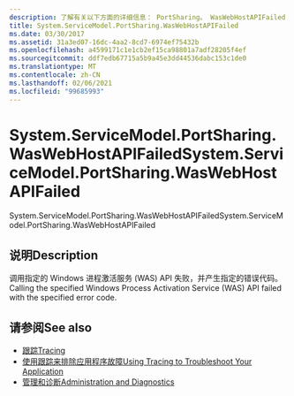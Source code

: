 ```yaml
---
description: 了解有关以下方面的详细信息： PortSharing。 WasWebHostAPIFailed
title: System.ServiceModel.PortSharing.WasWebHostAPIFailed
ms.date: 03/30/2017
ms.assetid: 31a3ed07-16dc-4aa2-8cd7-6974ef75432b
ms.openlocfilehash: a4599171c1e1cb2ef15ca98801a7adf28205f4ef
ms.sourcegitcommit: ddf7edb67715a5b9a45e3dd44536dabc153c1de0
ms.translationtype: MT
ms.contentlocale: zh-CN
ms.lasthandoff: 02/06/2021
ms.locfileid: "99685993"
---
```

# <a name="systemservicemodelportsharingwaswebhostapifailed"></a><span data-ttu-id="d2fe2-103">System.ServiceModel.PortSharing.WasWebHostAPIFailed</span><span class="sxs-lookup"><span data-stu-id="d2fe2-103">System.ServiceModel.PortSharing.WasWebHostAPIFailed</span></span>

<span data-ttu-id="d2fe2-104">System.ServiceModel.PortSharing.WasWebHostAPIFailed</span><span class="sxs-lookup"><span data-stu-id="d2fe2-104">System.ServiceModel.PortSharing.WasWebHostAPIFailed</span></span>  
  
## <a name="description"></a><span data-ttu-id="d2fe2-105">说明</span><span class="sxs-lookup"><span data-stu-id="d2fe2-105">Description</span></span>  

 <span data-ttu-id="d2fe2-106">调用指定的 Windows 进程激活服务 (WAS) API 失败，并产生指定的错误代码。</span><span class="sxs-lookup"><span data-stu-id="d2fe2-106">Calling the specified Windows Process Activation Service (WAS) API failed with the specified error code.</span></span>  
  
## <a name="see-also"></a><span data-ttu-id="d2fe2-107">请参阅</span><span class="sxs-lookup"><span data-stu-id="d2fe2-107">See also</span></span>

- [<span data-ttu-id="d2fe2-108">跟踪</span><span class="sxs-lookup"><span data-stu-id="d2fe2-108">Tracing</span></span>](index.md)
- [<span data-ttu-id="d2fe2-109">使用跟踪来排除应用程序故障</span><span class="sxs-lookup"><span data-stu-id="d2fe2-109">Using Tracing to Troubleshoot Your Application</span></span>](using-tracing-to-troubleshoot-your-application.md)
- [<span data-ttu-id="d2fe2-110">管理和诊断</span><span class="sxs-lookup"><span data-stu-id="d2fe2-110">Administration and Diagnostics</span></span>](../index.md)
